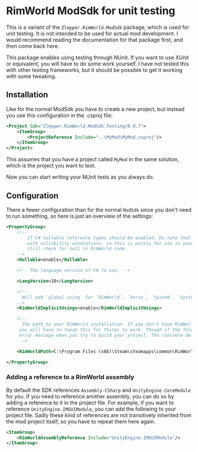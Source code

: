 # RimWorld ModSdk for unit testing

This is a variant of the `Zlepper.RimWorld.ModSdk` package, which is used for unit testing.
It is not intended to be used for actual mod development. I would recommend reading the
documentation for that package first, and then come back here.

This package enables using testing through NUnit. If you want to use XUnit or equivalent, you will have to
do some work yourself. I have not tested this with other testing frameworks, but it should be possible to
get it working with some tweaking.

## Installation

Like for the normal ModSdk you have to create a new project, but instead you use this configuration in the .csproj file:

```xml
<Project Sdk="Zlepper.RimWorld.ModSdk.Testing/0.0.7">
    <ItemGroup>
        <ProjectReference Include="..\MyMod\MyMod.csproj"/>
    </ItemGroup>
</Project>
```

This assumes that you have a project called `MyMod` in the same solution, which is the project you want to test.

Now you can start writing your NUnit tests as you always do. 

## Configuration

There a fewer configuration than for the normal `ModSdk` since you don't need to run something,
so here is just an overview of the settings:

```xml
<PropertyGroup>
    <!--  
        If C# nullable reference types should be enabled. Do note that _nothing_ in RimWorld is annotated
        with nullability annotations, so this is purely for use in your internal mod code. You should
        still check for null in RimWorld code.
    -->
    <Nullable>enable</Nullable>

    <!-- The language version of C# to use. -->

    <LangVersion>10</LangVersion>

    <!--
      Will add `global using` for `RimWorld`, `Verse`, `System`, `System.Collections.Generic`, `System.Linq` and `NUnit.Framework`.
    -->
    <RimWorldImplicitUsings>enable</RimWorldImplicitUsings>

    <!-- 
      The path to your RimWorld installation. If you don't have RimWorld installed in the default location
     you will have to tweak this for things to work. Though if the folder don't exist, you should get an
     error message when you try to build your project. The concrete default value depends on your operating system.
     -->

    <RimWorldPath>C:\Program Files (x86)\Steam\steamapps\common\RimWorld</RimWorldPath>

</PropertyGroup>
```

### Adding a reference to a RimWorld assembly

By default the SDK references `Assembly-CSharp` and `UnityEngine.CoreModule` for you. If you need to reference
another assembly, you can do so by adding a reference to it in the project file. For example, if you want to
reference `UnityEngine.IMGUIModule`, you can add the following to your project file. Sadly these kind of references
are not transitively inherited from the mod project itself, so you have to repeat them here again.

```xml
<ItemGroup>
    <RimWorldAssemblyReference Include="UnityEngine.IMGUIModule"/>
</ItemGroup>
```
